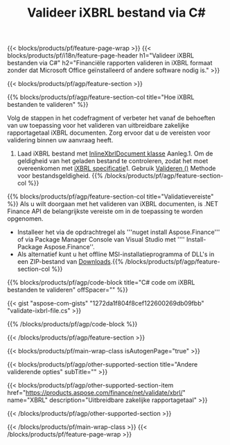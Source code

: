 ﻿---
title: Valideer iXBRL bestand via C#
description: Voorbeeldcode voor iXBRL bestandsvalidatie. Gebruik API voorbeeldcode om batch iXBRL-bestanden te valideren binnen .NET toepassingen. 
url: /nl/net/validate/ixbrl/
family: finance
platformtag: net
feature: validate
informat: iXBRL
outformat: 
otherformats: 
---
{{< blocks/products/pf/feature-page-wrap >}}
{{< blocks/products/pf/i18n/feature-page-header h1="Valideer iXBRL bestanden via C#" h2="Financiële rapporten valideren in iXBRL formaat zonder dat Microsoft Office geïnstalleerd of andere software nodig is." >}}

{{< blocks/products/pf/agp/feature-section >}}

{{% blocks/products/pf/agp/feature-section-col title="Hoe iXBRL bestanden te valideren" %}}

Volg de stappen in het codefragment of verbeter het vanaf de behoeften van uw toepassing voor het valideren van uitbreidbare zakelijke rapportagetaal iXBRL documenten. Zorg ervoor dat u de vereisten voor validering binnen uw aanvraag heeft.

1. Laad iXBRL bestand met [InlineXbrlDocument klasse](https://apireference.aspose.com/finance/net/aspose.finance.xbrl.inline/inlinexbrldocument) Aanleg.1. Om de geldigheid van het geladen bestand te controleren, zodat het moet overeenkomen met [iXBRL specificatie](http://www.xbrl.org/specification/inlinexbrl-part1/rec-2013-11-18/inlinexbrl-part1-rec-2013-11-18.html)1. Gebruik [Valideren ()](https://apireference.aspose.com/finance/net/aspose.finance.xbrl.inline/inlinexbrldocument/methods/validate) Methode voor bestandsgeldigheid.
{{% /blocks/products/pf/agp/feature-section-col %}}

{{% blocks/products/pf/agp/feature-section-col title="Validatievereiste" %}}
Als u wilt doorgaan met het valideren van iXBRL documenten, is .NET Finance API de belangrijkste vereiste om in de toepassing te worden opgenomen. 
- Installeer het via de opdrachtregel als '''nuget install Aspose.Finance''' of via Package Manager Console van Visual Studio met '''' Install-Package Aspose.Finance''.
- Als alternatief kunt u het offline MSI-installatieprogramma of DLL's in een ZIP-bestand van [Downloads](https://downloads.aspose.com/finance/net).{{% /blocks/products/pf/agp/feature-section-col %}}

{{% blocks/products/pf/agp/code-block title="C# code om iXBRL bestanden te valideren" offSpacer="" %}}

{{< gist "aspose-com-gists" "1272da1f804f8cef122600269db09fbb" "validate-ixbrl-file.cs" >}}

{{% /blocks/products/pf/agp/code-block %}}

{{< /blocks/products/pf/agp/feature-section >}}

{{< blocks/products/pf/main-wrap-class isAutogenPage="true" >}}

{{< blocks/products/pf/agp/other-supported-section title="Andere validerende opties" subTitle="" >}}

{{< blocks/products/pf/agp/other-supported-section-item href="https://products.aspose.com/finance/net/validate/xbrl/" name="XBRL" description="Uitbreidbare zakelijke rapportagetaal" >}}

{{< /blocks/products/pf/agp/other-supported-section >}}

{{< /blocks/products/pf/main-wrap-class >}}
{{< /blocks/products/pf/feature-page-wrap >}}